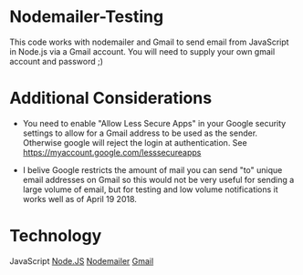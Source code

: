 # Nodemailer-Testing

This code works with nodemailer and Gmail to send email from JavaScript in Node.js via a Gmail account.  You will need to supply your own gmail account and password ;)

# Additional Considerations
- You need to enable "Allow Less Secure Apps" in your Google security settings to allow for a Gmail address to be used as the sender.  Otherwise google will reject the login at authentication.  See https://myaccount.google.com/lesssecureapps

- I belive Google restricts the amount of mail you can send "to" unique email addresses on Gmail so this would not be very useful for sending a large volume of email, but for testing and low volume notifications it works well as of April 19 2018.

# Technology
JavaScript
[Node.JS](nodejs.org)
[Nodemailer](https://nodemailer.com/)
[Gmail](http://gmail.com)
